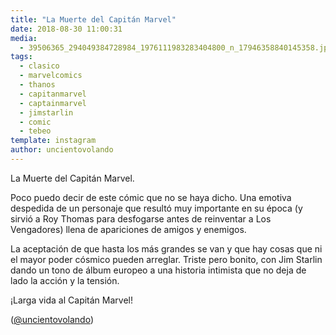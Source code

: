 ```yaml
---
title: "La Muerte del Capitán Marvel"
date: 2018-08-30 11:00:31
media: 
  - 39506365_294049384728984_1976111983283404800_n_17946358840145358.jpg
tags: 
  - clasico
  - marvelcomics
  - thanos
  - capitanmarvel
  - captainmarvel
  - jimstarlin
  - comic
  - tebeo
template: instagram
author: uncientovolando
---
```


La Muerte del Capitán Marvel.


Poco puedo decir de este cómic que no se haya dicho. Una emotiva despedida de un personaje que resultó muy importante en su época (y sirvió a Roy Thomas para desfogarse antes de reinventar a Los Vengadores) llena de apariciones de amigos y enemigos.


La aceptación de que hasta los más grandes se van y que hay cosas que ni el mayor poder cósmico pueden arreglar. Triste pero bonito, con Jim Starlin dando un tono de álbum europeo a una historia intimista que no deja de lado la acción y la tensión.


¡Larga vida al Capitán Marvel!


([@uncientovolando](https://instagram.com/uncientovolando))
